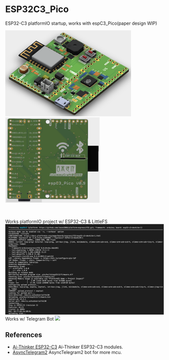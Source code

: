 # ESP32C3_Pico
 
 ESP32-C3 platformIO startup, works with espC3_Pico(paper design WIP) <br>

<img src= "hardware/espC3_Pico_Top.png" width=400><img src= "hardware/espC3_Pico_Bottom.png" width=300>
<br>
<br>
<br>

Works platformIO project w/ ESP32-C3 & LittleFS
<img src= "pic/ESP32C3.png">
<br> 
Works w/ Telegram Bot
<img src= "espC3cmdBot.png">
<br>

## References
- [Ai-Thinker ESP32-C3](https://docs.ai-thinker.com/en/esp32c3) Ai-Thinker ESP32-C3 modules.
- [AsyncTelegram2](https://github.com/cotestatnt/AsyncTelegram2)  AsyncTelegram2 bot for more mcu.
